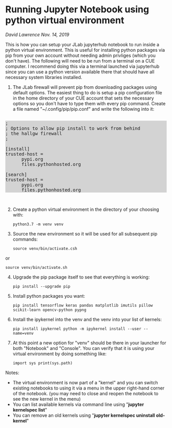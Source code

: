 # Running Jupyter Notebook using python virtual environment

*David Lawrence Nov. 14, 2019*

This is how you can setup your JLab jupyterhub notebook to run inside a python virtual environment. This is useful for installing python packages via pip from your own account without needing admin privliges (which you don't have). The following will need to be run from a terminal on a CUE computer. I recommend doing this via a terminal launched via jupyterhub since you can use a python version available there that should have all necessary system libraries installed.

1. The JLab firewall will prevent pip from downloading packages using default options. The easiest thing to do is setup a pip configuration file in the home directory of your CUE account that sets the necessary options so you don't have to type them with every pip command. Create a file named "~/.config/pip/pip.conf" and write the following into it:

<pre>
<p style="background-color:lightgrey;">;
; Options to allow pip install to work from behind
; the hallgw firewall
;
   
[install]
trusted-host =
      pypi.org
      files.pythonhosted.org
  
[search]
trusted-host =
      pypi.org
      files.pythonhosted.org
</p>
</pre>

2. Create a python virtual environment in the directory of your choosing with:

   `python3.7 -m venv venv`


3. Source the new environment so it will be used for all subsequent pip commands:

   `source venv/bin/activate.csh`

  or

   `source venv/bin/activate.sh`


4. Upgrade the pip package itself to see that everything is working:

   `pip install --upgrade pip`


5. Install python packages you want:

   `pip install tensorflow keras pandas matplotlib imutils pillow scikit-learn opencv-python pypng`


6. Install the ipykernel into the venv and the venv into your list of kernels:

   `pip install ipykernel
python -m ipykernel install --user --name=venv`


7. At this point a new option for "venv" should be there in your launcher for both "Notebook" and "Console". You can verify that it is using your virtual environment by doing something like:

   `import sys
print(sys.path)`


Notes:

* The virtual environment is now part of a "kernel" and you can switch existing notebooks to using it via a menu in the upper right-hand corner of the notebook. (you may need to close and reopen the notebook to see the new kernel in the menu)
* You can list available kernels via command line using "**jupyter kernelspec list**"
* You can remove an old kernels using "**jupyter kernelspec uninstall old-kernel**"
